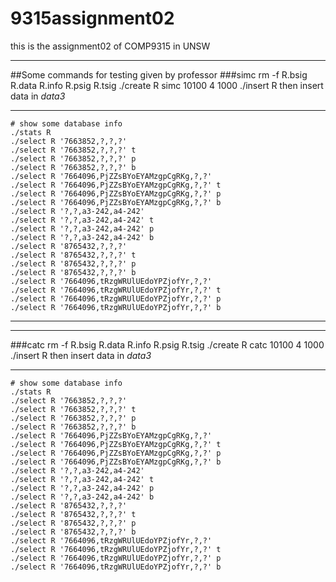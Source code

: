 # 9315assignment02
this is the assignment02 of COMP9315 in UNSW
***
##Some commands for testing given by professor
###simc
    rm -f R.bsig R.data R.info R.psig R.tsig
    ./create R simc 10100 4 1000
    ./insert R
    then insert data in _data3_  
***
    # show some database info  
    ./stats R
    ./select R '7663852,?,?,?'
    ./select R '7663852,?,?,?' t
    ./select R '7663852,?,?,?' p
    ./select R '7663852,?,?,?' b
    ./select R '7664096,PjZZsBYoEYAMzgpCgRKg,?,?'
    ./select R '7664096,PjZZsBYoEYAMzgpCgRKg,?,?' t
    ./select R '7664096,PjZZsBYoEYAMzgpCgRKg,?,?' p
    ./select R '7664096,PjZZsBYoEYAMzgpCgRKg,?,?' b
    ./select R '?,?,a3-242,a4-242'
    ./select R '?,?,a3-242,a4-242' t
    ./select R '?,?,a3-242,a4-242' p
    ./select R '?,?,a3-242,a4-242' b
    ./select R '8765432,?,?,?'
    ./select R '8765432,?,?,?' t
    ./select R '8765432,?,?,?' p
    ./select R '8765432,?,?,?' b
    ./select R '7664096,tRzgWRUlUEdoYPZjofYr,?,?'
    ./select R '7664096,tRzgWRUlUEdoYPZjofYr,?,?' t
    ./select R '7664096,tRzgWRUlUEdoYPZjofYr,?,?' p
    ./select R '7664096,tRzgWRUlUEdoYPZjofYr,?,?' b
***
***
###catc
    rm -f R.bsig R.data R.info R.psig R.tsig
    ./create R catc 10100 4 1000
    ./insert R
    then insert data in _data3_  
***
    # show some database info  
    ./stats R
    ./select R '7663852,?,?,?'
    ./select R '7663852,?,?,?' t
    ./select R '7663852,?,?,?' p
    ./select R '7663852,?,?,?' b
    ./select R '7664096,PjZZsBYoEYAMzgpCgRKg,?,?'
    ./select R '7664096,PjZZsBYoEYAMzgpCgRKg,?,?' t
    ./select R '7664096,PjZZsBYoEYAMzgpCgRKg,?,?' p
    ./select R '7664096,PjZZsBYoEYAMzgpCgRKg,?,?' b
    ./select R '?,?,a3-242,a4-242'
    ./select R '?,?,a3-242,a4-242' t
    ./select R '?,?,a3-242,a4-242' p
    ./select R '?,?,a3-242,a4-242' b
    ./select R '8765432,?,?,?'
    ./select R '8765432,?,?,?' t
    ./select R '8765432,?,?,?' p
    ./select R '8765432,?,?,?' b
    ./select R '7664096,tRzgWRUlUEdoYPZjofYr,?,?'
    ./select R '7664096,tRzgWRUlUEdoYPZjofYr,?,?' t
    ./select R '7664096,tRzgWRUlUEdoYPZjofYr,?,?' p
    ./select R '7664096,tRzgWRUlUEdoYPZjofYr,?,?' b